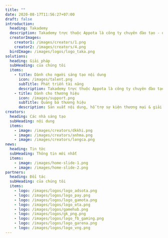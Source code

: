 ```yaml
---
title: ""
date: 2020-08-17T11:56:27+07:00
draft: false
introduction:
  heading: Takademy
  description: Takademy trực thuộc Appota là công ty chuyên đào tạo - quản lý dành cho những bạn trẻ mong muốn trở thành những nhà sáng tạo nội dung chuyên biệt về game.
  creatorImages:
    creator1: /images/creators/1.png
    creator2: /images/creators/4.png
  birdImage: /images/logos/logo_taka.png
solutions:
  heading: Giải pháp
  subHeading: của chúng tôi
  items:
    - title: Dành cho người sáng tạo nội dung
      icon: /images/talent.png
      subTitle: Phát triển tài năng
      description: Takademy trực thuộc Appota là công ty chuyên đào tạo - quản lý dành cho những bạn trẻ mong muốn trở thành những nhà sáng tạo nội dung chuyên biệt về game.
    - title: Dành cho thương hiệu
      icon: /images/support.png
      subTitle: Quảng bá thương hiệu
      description: Sản xuất nội dung, hỗ trợ sự kiện thương mại & giải trí, giải pháp sản xuất/ quản lý sự kiện cộng đồng trò chơi.
creators:
  heading: Các nhà sáng tạo
  subHeading: nội dung
  items:
    - image: /images/creators/dkkhi.png
    - image: /images/creators/anhma.png
    - image: /images/creators/longca.png
news:
  heading: Tin tức
  subHeading: Thông tin mới nhất
  items:
    - image: /images/home-slide-1.png
    - image: /images/home-slide-2.png
partners:
  heading: Đối tác
  subHeading: của chúng tôi
  items:
    - logo: /images/logos/logo_adsota.png
    - logo: /images/logos/logo_pay.png
    - logo: /images/logos/logo_gamota.png
    - logo: /images/logos/logo_ota.png
    - logo: /images/logos/gamehub.png
    - logo: /images/logos/gk_png.png
    - logo: /images/logos/logo_fb_gaming.png
    - logo: /images/logos/logo_garena.png
    - logo: /images/logos/logo_vng.png
---
```

